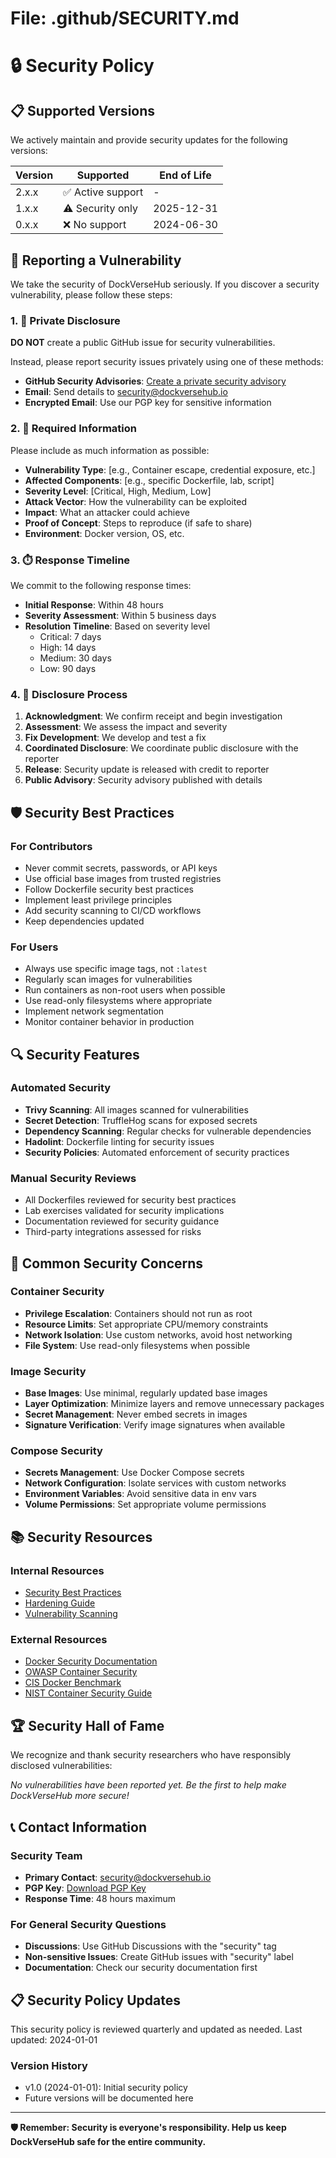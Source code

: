 # File: .github/SECURITY.md

# 🔒 Security Policy

## 📋 Supported Versions

We actively maintain and provide security updates for the following versions:

| Version | Supported         | End of Life |
| ------- | ----------------- | ----------- |
| 2.x.x   | ✅ Active support | -           |
| 1.x.x   | ⚠️ Security only  | 2025-12-31  |
| 0.x.x   | ❌ No support     | 2024-06-30  |

## 🚨 Reporting a Vulnerability

We take the security of DockVerseHub seriously. If you discover a security vulnerability, please follow these steps:

### 1. 🔐 Private Disclosure

**DO NOT** create a public GitHub issue for security vulnerabilities.

Instead, please report security issues privately using one of these methods:

- **GitHub Security Advisories**: [Create a private security advisory](https://github.com/dockversehub/DockVerseHub/security/advisories/new)
- **Email**: Send details to security@dockversehub.io
- **Encrypted Email**: Use our PGP key for sensitive information

### 2. 📝 Required Information

Please include as much information as possible:

- **Vulnerability Type**: [e.g., Container escape, credential exposure, etc.]
- **Affected Components**: [e.g., specific Dockerfile, lab, script]
- **Severity Level**: [Critical, High, Medium, Low]
- **Attack Vector**: How the vulnerability can be exploited
- **Impact**: What an attacker could achieve
- **Proof of Concept**: Steps to reproduce (if safe to share)
- **Environment**: Docker version, OS, etc.

### 3. ⏱️ Response Timeline

We commit to the following response times:

- **Initial Response**: Within 48 hours
- **Severity Assessment**: Within 5 business days
- **Resolution Timeline**: Based on severity level
  - Critical: 7 days
  - High: 14 days
  - Medium: 30 days
  - Low: 90 days

### 4. 🔄 Disclosure Process

1. **Acknowledgment**: We confirm receipt and begin investigation
2. **Assessment**: We assess the impact and severity
3. **Fix Development**: We develop and test a fix
4. **Coordinated Disclosure**: We coordinate public disclosure with the reporter
5. **Release**: Security update is released with credit to reporter
6. **Public Advisory**: Security advisory published with details

## 🛡️ Security Best Practices

### For Contributors

- Never commit secrets, passwords, or API keys
- Use official base images from trusted registries
- Follow Dockerfile security best practices
- Implement least privilege principles
- Add security scanning to CI/CD workflows
- Keep dependencies updated

### For Users

- Always use specific image tags, not `:latest`
- Regularly scan images for vulnerabilities
- Run containers as non-root users when possible
- Use read-only filesystems where appropriate
- Implement network segmentation
- Monitor container behavior in production

## 🔍 Security Features

### Automated Security

- **Trivy Scanning**: All images scanned for vulnerabilities
- **Secret Detection**: TruffleHog scans for exposed secrets
- **Dependency Scanning**: Regular checks for vulnerable dependencies
- **Hadolint**: Dockerfile linting for security issues
- **Security Policies**: Automated enforcement of security practices

### Manual Security Reviews

- All Dockerfiles reviewed for security best practices
- Lab exercises validated for security implications
- Documentation reviewed for security guidance
- Third-party integrations assessed for risks

## 🎯 Common Security Concerns

### Container Security

- **Privilege Escalation**: Containers should not run as root
- **Resource Limits**: Set appropriate CPU/memory constraints
- **Network Isolation**: Use custom networks, avoid host networking
- **File System**: Use read-only filesystems when possible

### Image Security

- **Base Images**: Use minimal, regularly updated base images
- **Layer Optimization**: Minimize layers and remove unnecessary packages
- **Secret Management**: Never embed secrets in images
- **Signature Verification**: Verify image signatures when available

### Compose Security

- **Secrets Management**: Use Docker Compose secrets
- **Network Configuration**: Isolate services with custom networks
- **Environment Variables**: Avoid sensitive data in env vars
- **Volume Permissions**: Set appropriate volume permissions

## 📚 Security Resources

### Internal Resources

- [Security Best Practices](docs/security-best-practices.md)
- [Hardening Guide](utilities/security/hardening-guides/)
- [Vulnerability Scanning](utilities/security/vulnerability-scanning/)

### External Resources

- [Docker Security Documentation](https://docs.docker.com/engine/security/)
- [OWASP Container Security](https://owasp.org/www-project-container-security/)
- [CIS Docker Benchmark](https://www.cisecurity.org/benchmark/docker)
- [NIST Container Security Guide](https://nvlpubs.nist.gov/nistpubs/SpecialPublications/NIST.SP.800-190.pdf)

## 🏆 Security Hall of Fame

We recognize and thank security researchers who have responsibly disclosed vulnerabilities:

<!-- Security researchers will be listed here after coordinated disclosure -->

_No vulnerabilities have been reported yet. Be the first to help make DockVerseHub more secure!_

## 📞 Contact Information

### Security Team

- **Primary Contact**: security@dockversehub.io
- **PGP Key**: [Download PGP Key](/.github/security-pgp-key.asc)
- **Response Time**: 48 hours maximum

### For General Security Questions

- **Discussions**: Use GitHub Discussions with the "security" tag
- **Non-sensitive Issues**: Create GitHub issues with "security" label
- **Documentation**: Check our security documentation first

## 📋 Security Policy Updates

This security policy is reviewed quarterly and updated as needed. Last updated: 2024-01-01

### Version History

- v1.0 (2024-01-01): Initial security policy
- Future versions will be documented here

---

**🛡️ Remember: Security is everyone's responsibility. Help us keep DockVerseHub safe for the entire community.**
